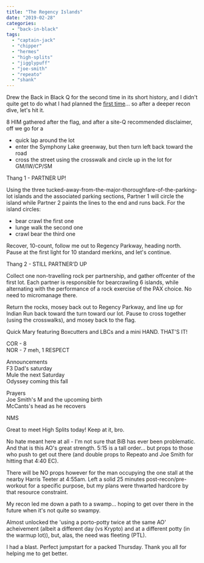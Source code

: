 ```yaml
---
title: "The Regency Islands"
date: "2019-02-28"
categories: 
  - "back-in-black"
tags: 
  - "captain-jack"
  - "chipper"
  - "hermes"
  - "high-splits"
  - "jigglypuff"
  - "joe-smith"
  - "repeato"
  - "shank"
---
```


Drew the Back in Black Q for the second time in its short history, and I didn't quite get to do what I had planned the [first time](https://f3carpex.com/2018/12/06/ost/)... so after a deeper recon dive, let's hit it.

8 HIM gathered after the flag, and after a site-Q recommended disclaimer, off we go for a

- quick lap around the lot
- enter the Symphony Lake greenway, but then turn left back toward the road
- cross the street using the crosswalk and circle up in the lot for GM/IW/CP/SM

Thang 1 - PARTNER UP!

Using the three tucked-away-from-the-major-thoroughfare-of-the-parking-lot islands and the associated parking sections, Partner 1 will circle the island while Partner 2 paints the lines to the end and runs back. For the island circles:

- bear crawl the first one
- lunge walk the second one
- crawl bear the third one

Recover, 10-count, follow me out to Regency Parkway, heading north. Pause at the first light for 10 standard merkins, and let's continue.

Thang 2 - STILL PARTNER'D UP

Collect one non-travelling rock per partnership, and gather offcenter of the first lot. Each partner is responsible for bearcrawling 6 islands, while alternating with the performance of a rock exercise of the PAX choice. No need to micromanage there.

Return the rocks, mosey back out to Regency Parkway, and line up for Indian Run back toward the turn toward our lot. Pause to cross together (using the crosswalks), and mosey back to the flag.

Quick Mary featuring Boxcutters and LBCs and a mini HAND. THAT'S IT!

COR - 8  
NOR - 7 meh, 1 RESPECT

Announcements  
F3 Dad's saturday  
Mule the next Saturday  
Odyssey coming this fall

Prayers  
Joe Smith's M and the upcoming birth  
McCants's head as he recovers

NMS  
  
Great to meet High Splits today! Keep at it, bro.  
  
No hate meant here at all - I'm not sure that BiB has ever been problematic. And that is this AO's great strength. 5:15 is a tall order... but props to those who push to get out there (and double props to Repeato and Joe Smith for hitting that 4:40 EC).  
  
There will be NO props however for the man occupying the one stall at the nearby Harris Teeter at 4:55am. Left a solid 25 minutes post-recon/pre-workout for a specific purpose, but my plans were thwarted hardcore by that resource constraint.  
  
My recon led me down a path to a swamp... hoping to get over there in the future when it's not quite so swampy.  
  
Almost unlocked the 'using a porto-potty twice at the same AO' acheivement (albeit a different day (vs Krypto) and at a different potty (in the warmup lot)), but, alas, the need was fleeting (PTL).  
  
I had a blast. Perfect jumpstart for a packed Thursday. Thank you all for helping me to get better.
